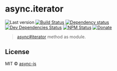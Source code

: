 # async.iterator

![Last version](https://img.shields.io/github/tag/async-js/iterator.svg?style=flat-square)
[![Build Status](http://img.shields.io/travis/async-js/iterator/master.svg?style=flat-square)](https://travis-ci.org/async-js/iterator)
[![Dependency status](http://img.shields.io/david/async-js/iterator.svg?style=flat-square)](https://david-dm.org/async-js/iterator)
[![Dev Dependencies Status](http://img.shields.io/david/dev/async-js/iterator.svg?style=flat-square)](https://david-dm.org/async-js/iterator#info=devDependencies)
[![NPM Status](http://img.shields.io/npm/dm/iterator.svg?style=flat-square)](https://www.npmjs.org/package/iterator)
[![Donate](https://img.shields.io/badge/donate-paypal-blue.svg?style=flat-square)](https://paypal.me/kikobeats)

> [async#iterator](https://github.com/async-js/async#iterator) method as module.

## License

MIT © [async-js](https://github.com/async-js)
